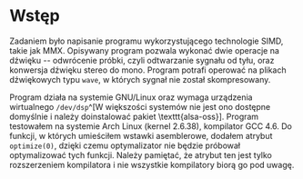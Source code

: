 # Wstęp

Zadaniem było napisanie programu wykorzystującego technologie SIMD, takie jak
MMX. Opisywany program pozwala wykonać dwie operacje na dźwięku -- odwrócenie
próbki, czyli odtwarzanie sygnału od tyłu, oraz konwersja dźwięku stereo do
mono. Program potrafi operować na plikach dźwiękowych typu `wave`, w których
sygnał nie został skompresowany.

Program działa na systemie GNU/Linux oraz wymaga urządzenia wirtualnego
`/dev/dsp`^[W większości systemów nie jest ono dostępne domyślnie i należy
doinstalować pakiet \texttt{alsa-oss}]. Program testowałem na systemie Arch
Linux (kernel 2.6.38), kompilator GCC 4.6. Do funkcji, w których umieściłem
wstawki asemblerowe, dodałem atrybut `optimize(0)`, dzięki czemu optymalizator
nie będzie próbował optymalizować tych funkcji. Należy pamiętać, że atrybut ten
jest tylko rozszerzeniem kompilatora i nie wszystkie kompilatory biorą go pod
uwagę.

